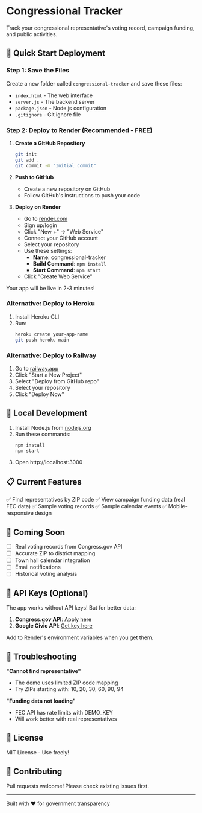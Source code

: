 # Congressional Tracker

Track your congressional representative's voting record, campaign funding, and public activities.

## 🚀 Quick Start Deployment

### Step 1: Save the Files

Create a new folder called `congressional-tracker` and save these files:
- `index.html` - The web interface
- `server.js` - The backend server
- `package.json` - Node.js configuration
- `.gitignore` - Git ignore file

### Step 2: Deploy to Render (Recommended - FREE)

1. **Create a GitHub Repository**
   ```bash
   git init
   git add .
   git commit -m "Initial commit"
   ```

2. **Push to GitHub**
   - Create a new repository on GitHub
   - Follow GitHub's instructions to push your code

3. **Deploy on Render**
   - Go to [render.com](https://render.com)
   - Sign up/login
   - Click "New +" → "Web Service"
   - Connect your GitHub account
   - Select your repository
   - Use these settings:
     - **Name**: congressional-tracker
     - **Build Command**: `npm install`
     - **Start Command**: `npm start`
   - Click "Create Web Service"

Your app will be live in 2-3 minutes!

### Alternative: Deploy to Heroku

1. Install Heroku CLI
2. Run:
   ```bash
   heroku create your-app-name
   git push heroku main
   ```

### Alternative: Deploy to Railway

1. Go to [railway.app](https://railway.app)
2. Click "Start a New Project"
3. Select "Deploy from GitHub repo"
4. Select your repository
5. Click "Deploy Now"

## 🔧 Local Development

1. Install Node.js from [nodejs.org](https://nodejs.org)
2. Run these commands:
   ```bash
   npm install
   npm start
   ```
3. Open http://localhost:3000

## 📋 Current Features

✅ Find representatives by ZIP code
✅ View campaign funding data (real FEC data)
✅ Sample voting records
✅ Sample calendar events
✅ Mobile-responsive design

## 🚧 Coming Soon

- [ ] Real voting records from Congress.gov API
- [ ] Accurate ZIP to district mapping
- [ ] Town hall calendar integration
- [ ] Email notifications
- [ ] Historical voting analysis

## 🔑 API Keys (Optional)

The app works without API keys! But for better data:

1. **Congress.gov API**: [Apply here](https://api.congress.gov/sign-up/)
2. **Google Civic API**: [Get key here](https://console.cloud.google.com/)

Add to Render's environment variables when you get them.

## 🐛 Troubleshooting

**"Cannot find representative"**
- The demo uses limited ZIP code mapping
- Try ZIPs starting with: 10, 20, 30, 60, 90, 94

**"Funding data not loading"**
- FEC API has rate limits with DEMO_KEY
- Will work better with real representatives

## 📝 License

MIT License - Use freely!

## 🤝 Contributing

Pull requests welcome! Please check existing issues first.

---

Built with ❤️ for government transparency

